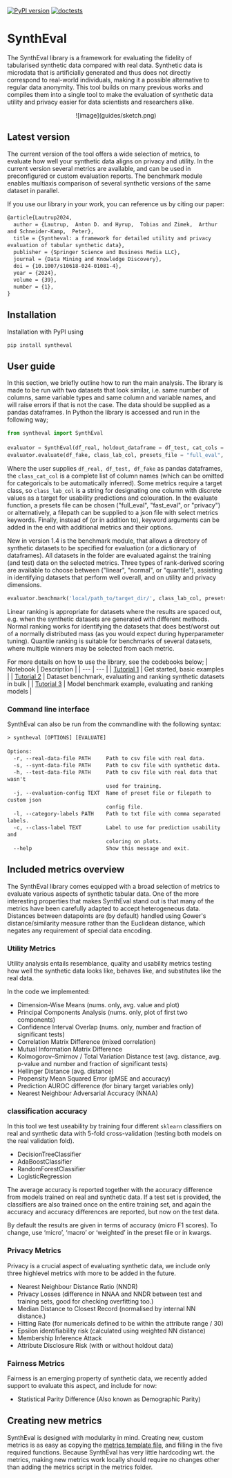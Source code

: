 [![PyPI version](https://badge.fury.io/py/syntheval.svg)](https://badge.fury.io/py/syntheval)
[![doctests](https://github.com/schneiderkamplab/syntheval/actions/workflows/doctests.yml/badge.svg)](https://github.com/schneiderkamplab/syntheval/actions/workflows/doctests.yml)

# SynthEval
The SynthEval library is a framework for evaluating the fidelity of tabularised synthetic data compared with real data. Synthetic data is microdata that is artificially generated and thus does not directly correspond to real-world individuals, making it a possible alternative to regular data anonymity. This tool builds on many previous works and compiles them into a single tool to make the evaluation of synthetic data utility and privacy easier for data scientists and researchers alike.

<p align="center">
![image](guides/sketch.png)
</p>

## Latest version
The current version of the tool offers a wide selection of metrics, to evaluate how well your synthetic data aligns on privacy and utility. In the current version several metrics are available, and can be used in preconfigured or custom evaluation reports. The benchmark module enables multiaxis comparison of several synthetic versions of the same dataset in parallel.  

If you use our library in your work, you can reference us by citing our paper:
```
@article{Lautrup2024,
  author = {Lautrup,  Anton D. and Hyrup,  Tobias and Zimek,  Arthur and Schneider-Kamp,  Peter},
  title = {Syntheval: a framework for detailed utility and privacy evaluation of tabular synthetic data},
  publisher = {Springer Science and Business Media LLC},
  journal = {Data Mining and Knowledge Discovery},
  doi = {10.1007/s10618-024-01081-4},
  year = {2024},
  volume = {39},
  number = {1},
}
```

## Installation
Installation with PyPI using
```
pip install syntheval
```

## User guide
In this section, we briefly outline how to run the main analysis. The library is made to be run with two datasets that look similar, i.e. same number of columns, same variable types and same column and variable names, and will raise errors if that is not the case. The data should be supplied as a pandas dataframes. 
In Python the library is accessed and run in the following way;
```python
from syntheval import SynthEval

evaluator = SynthEval(df_real, holdout_dataframe = df_test, cat_cols = class_cat_col)
evaluator.evaluate(df_fake, class_lab_col, presets_file = "full_eval", **kwargs)
```
Where the user supplies <code>df_real, df_test, df_fake</code> as pandas dataframes, the <code>class_cat_col</code> is a complete list of column names (which can be omitted for categoricals to be automatically inferred). Some metrics require a target class, so <code>class_lab_col</code> is a string for designating one column with discrete values as a target for usability predictions and colouration. In the evaluate function, a presets file can be chosen ("full_eval", "fast_eval", or "privacy") or alternatively, a filepath can be supplied to a json file with select metrics keywords. Finally, instead of (or in addition to), keyword arguments can be added in the end with additional metrics and their options. 

New in version 1.4 is the benchmark module, that allows a directory of synthetic datasets to be specified for evaluation (or a dictionary of dataframes). All datasets in the folder are evaluated against the training (and test) data on the selected metrics. Three types of rank-derived scoring are available to choose between ("linear", "normal", or "quantile"), assisting in identifying datasets that perform well overall, and on utility and privacy dimensions.
```python
evaluator.benchmark('local/path_to/target_dir/', class_lab_col, presets_file = "full_eval", rank_strategy='normal', **kwargs)
```
Linear ranking is appropriate for datasets where the results are spaced out, e.g. when the synthetic datasets are generated with different methods. Normal ranking works for identifying the datasets that does best/worst out of a normally distributed mass (as you would expect during hyperparameter tuning). Quantile ranking is suitable for benchmarks of several datasets, where multiple winners may be selected from each metric.

For more details on how to use the library, see the codebooks below;
| Notebook | Description |
| --- | --- |
| [Tutorial 1](guides/syntheval_guide.ipynb) | Get started, basic examples |
| [Tutorial 2](guides/syntheval_benchmark.ipynb) | Dataset benchmark, evaluating and ranking synthetic datasets in bulk |
| [Tutorial 3](https://github.com/schneiderkamplab/syntheval-model-benchmark-example/blob/main/syntheval_model_benchmark.ipynb) | Model benchmark example, evaluating and ranking models |

### Command line interface
SynthEval can also be run from the commandline with the following syntax:
```
> syntheval [OPTIONS] [EVALUATE]

Options:
  -r, --real-data-file PATH     Path to csv file with real data.
  -s, --synt-data-file PATH     Path to csv file with synthetic data.
  -h, --test-data-file PATH     Path to csv file with real data that wasn't
                                used for training.
  -j, --evaluation-config TEXT  Name of preset file or filepath to custom json
                                config file.
  -l, --category-labels PATH    Path to txt file with comma separated labels.
  -c, --class-label TEXT        Label to use for prediction usability and
                                coloring on plots.
  --help                        Show this message and exit.
```

## Included metrics overview
The SynthEval library comes equipped with a broad selection of metrics to evaluate various aspects of synthetic tabular data. One of the more interesting properties that makes SynthEval stand out is that many of the metrics have been carefully adapted to accept heterogeneous data. Distances between datapoints are (by default) handled using Gower's distance/similarity measure rather than the Euclidean distance, which negates any requirement of special data encoding.

### Utility Metrics
Utility analysis entails resemblance, quality and usability metrics testing how well the synthetic data looks like, behaves like, and substitutes like the real data.

In the code we implemented:
- Dimension-Wise Means (nums. only, avg. value and plot)
- Principal Components Analysis (nums. only, plot of first two components)
- Confidence Interval Overlap (nums. only, number and fraction of significant tests)
- Correlation Matrix Difference (mixed correlation)
- Mutual Information Matrix Difference
- Kolmogorov–Smirnov / Total Variation Distance test (avg. distance, avg. p-value and number and fraction of significant tests)
- Hellinger Distance (avg. distance)
- Propensity Mean Squared Error (pMSE and accuracy)
- Prediction AUROC difference (for binary target variables only)
- Nearest Neighbour Adversarial Accuracy (NNAA) 

### classification accuracy
In this tool we test useability by training four different <code>sklearn</code> classifiers on real and synthetic data with 5-fold cross-validation (testing both models on the real validation fold). 
- DecisionTreeClassifier
- AdaBoostClassifier
- RandomForestClassifier
- LogisticRegression

The average accuracy is reported together with the accuracy difference from models trained on real and synthetic data. If a test set is provided, the classifiers are also trained once on the entire training set, and again the accuracy and accuracy differences are reported, but now on the test data.

By default the results are given in terms of accuracy (micro F1 scores). To change, use ‘micro’, ‘macro’ or ‘weighted’ in the preset file or in kwargs.

### Privacy Metrics
Privacy is a crucial aspect of evaluating synthetic data, we include only three highlevel metrics with more to be added in the future.
- Nearest Neighbour Distance Ratio (NNDR)
- Privacy Losses (difference in NNAA and NNDR between test and training sets, good for checking overfitting too.)
- Median Distance to Closest Record (normalised by internal NN distance.)
- Hitting Rate (for numericals defined to be within the attribute range / 30)
- Epsilon identifiability risk (calculated using weighted NN distance)
- Membership Inference Attack
- Attribute Disclosure Risk (with or without holdout data)

### Fairness Metrics
Fairness is an emerging property of synthetic data, we recently added support to evaluate this aspect, and include for now:
- Statistical Parity Difference (Also known as Demographic Parity)


## Creating new metrics
SynthEval is designed with modularity in mind. Creating new, custom metrics is as easy as copying the [metrics template file](https://github.com/schneiderkamplab/syntheval/blob/main/src/syntheval/metrics/metric_template.py), and filling in the five required functions. Because SynthEval has very little hardcoding wrt. the metrics, making new metrics work locally should require no changes other than adding the metrics script in the metrics folder.
